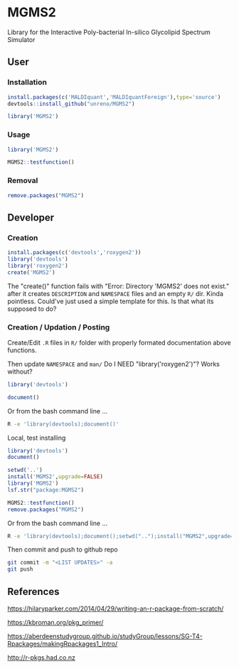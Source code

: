 # MGMS2

Library for the Interactive Poly-bacterial In-silico Glycolipid Spectrum Simulator


##	User


###	Installation

```R
install.packages(c('MALDIquant','MALDIquantForeign'),type='source')
devtools::install_github("unreno/MGMS2")

library('MGMS2')
```

###	Usage

```R
library('MGMS2')

MGMS2::testfunction()
```

###	Removal

```R
remove.packages("MGMS2")
```








##	Developer

###	Creation


```R
install.packages(c('devtools','roxygen2'))
library('devtools')
library('roxygen2')
create('MGMS2')
```

The "create()" function fails with "Error: Directory 'MGMS2' does not exist." after 
it creates `DESCRIPTION` and `NAMESPACE` files and an empty `R/` dir. Kinda pointless.
Could've just used a simple template for this.
Is that what its supposed to do?



###	Creation / Updation / Posting

Create/Edit `.R` files in `R/` folder with properly formated documentation above functions.


Then update `NAMESPACE` and `man/`
Do I NEED "library('roxygen2')"? Works without?
```R
library('devtools')

document()
```

Or from the bash command line ...
```BASH
R -e 'library(devtools);document()'
```




Local, test installing
```R
library('devtools')
document()

setwd('..')
install('MGMS2',upgrade=FALSE)
library('MGMS2')
lsf.str("package:MGMS2")

MGMS2::testfunction()
remove.packages("MGMS2")
```

Or from the bash command line ...
```BASH
R -e 'library(devtools);document();setwd("..");install("MGMS2",upgrade=FALSE)'
```



Then commit and push to github repo
```BASH
git commit -m "<LIST UPDATES>" -a
git push
```




##	References

https://hilaryparker.com/2014/04/29/writing-an-r-package-from-scratch/

https://kbroman.org/pkg_primer/

https://aberdeenstudygroup.github.io/studyGroup/lessons/SG-T4-Rpackages/makingRpackages1_Intro/

http://r-pkgs.had.co.nz

